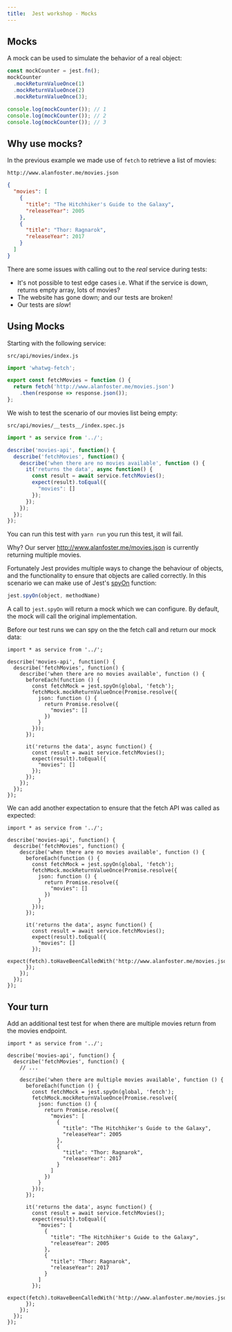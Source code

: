 ```yaml
---
title:  Jest workshop - Mocks
---
```


## Mocks

A mock can be used to simulate the behavior of a real object:

```javascript
const mockCounter = jest.fn();
mockCounter
  .mockReturnValueOnce(1)
  .mockReturnValueOnce(2)
  .mockReturnValueOnce(3);

console.log(mockCounter()); // 1
console.log(mockCounter()); // 2
console.log(mockCounter()); // 3
```

## Why use mocks?

In the previous example we made use of `fetch` to retrieve a list of movies:

`http://www.alanfoster.me/movies.json`

```json
{
  "movies": [
    {
      "title": "The Hitchhiker's Guide to the Galaxy",
      "releaseYear": 2005
    },
    {
      "title": "Thor: Ragnarok",
      "releaseYear": 2017
    }
  ]
}
```

There are some issues with calling out to the _real_ service during tests:

- It's not possible to test edge cases i.e. What if the service is down, returns empty array, lots of movies?
- The website has gone down; and our tests are broken!
- Our tests are _slow_!


## Using Mocks

Starting with the following service:

`src/api/movies/index.js`

```javascript
import 'whatwg-fetch';

export const fetchMovies = function () {
  return fetch('http://www.alanfoster.me/movies.json')
    .then(response => response.json());
};
```

We wish to test the scenario of our movies list being empty:

`src/api/movies/__tests__/index.spec.js`

```javascript
import * as service from '../';

describe('movies-api', function() {
  describe('fetchMovies', function() {
    describe('when there are no movies available', function () {
      it('returns the data', async function() {
        const result = await service.fetchMovies();
        expect(result).toEqual({
          "movies": []
        });
      });
    });
  });
});
```

You can run this test with `yarn run` you run this test, it will fail.

Why? Our server http://www.alanfoster.me/movies.json is currently returning multiple movies.

Fortunately Jest provides multiple ways to change the behaviour of objects, and the functionality to ensure that objects are called correctly.
In this scenario we can make use of Jest's [spyOn](https://facebook.github.io/jest/docs/en/jest-object.html#jestspyonobject-methodname) function:

```javascript
jest.spyOn(object, methodName)
```

A call to `jest.spyOn` will return a mock which we can configure. By default, the mock will call the original implementation.

Before our test runs we can spy on the the fetch call and return our mock data:  

```javascript{6-15}
import * as service from '../';

describe('movies-api', function() {
  describe('fetchMovies', function() {
    describe('when there are no movies available', function () {
      beforeEach(function () {
        const fetchMock = jest.spyOn(global, 'fetch');
        fetchMock.mockReturnValueOnce(Promise.resolve({
          json: function () {
            return Promise.resolve({
              "movies": []
            })
          }
        }));
      });

      it('returns the data', async function() {
        const result = await service.fetchMovies();
        expect(result).toEqual({
          "movies": []
        });
      });
    });
  });
});
```

We can add another expectation to ensure that the fetch API was called as expected:

```javascript{22}
import * as service from '../';

describe('movies-api', function() {
  describe('fetchMovies', function() {
    describe('when there are no movies available', function () {
      beforeEach(function () {
        const fetchMock = jest.spyOn(global, 'fetch');
        fetchMock.mockReturnValueOnce(Promise.resolve({
          json: function () {
            return Promise.resolve({
              "movies": []
            })
          }
        }));
      });

      it('returns the data', async function() {
        const result = await service.fetchMovies();
        expect(result).toEqual({
          "movies": []
        });
        expect(fetch).toHaveBeenCalledWith('http://www.alanfoster.me/movies.json');
      });
    });
  });
});
```

## Your turn

Add an additional test test for when there are multiple movies return from the movies endpoint.


```spoilers javascript
import * as service from '../';

describe('movies-api', function() {
  describe('fetchMovies', function() {
    // ...

    describe('when there are multiple movies available', function () {
      beforeEach(function () {
        const fetchMock = jest.spyOn(global, 'fetch');
        fetchMock.mockReturnValueOnce(Promise.resolve({
          json: function () {
            return Promise.resolve({
              "movies": [
                {
                  "title": "The Hitchhiker's Guide to the Galaxy",
                  "releaseYear": 2005
                },
                {
                  "title": "Thor: Ragnarok",
                  "releaseYear": 2017
                }
              ]
            })
          }
        }));
      });

      it('returns the data', async function() {
        const result = await service.fetchMovies();
        expect(result).toEqual({
          "movies": [
            {
              "title": "The Hitchhiker's Guide to the Galaxy",
              "releaseYear": 2005
            },
            {
              "title": "Thor: Ragnarok",
              "releaseYear": 2017
            }
          ]
        });
        expect(fetch).toHaveBeenCalledWith('http://www.alanfoster.me/movies.json');
      });
    });
  });
});
```
